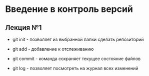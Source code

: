 # Введение в контроль версий

## Лекция №1

* git init - позволяет из выбранной папки сделать репозиторий

* git add - добавление к отслеживанию

* git commit - команда сохраняет текущее состояние файлов

* git log - позволяет посмотреть на журнал всех изменений